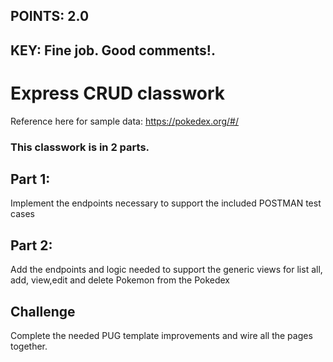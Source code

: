 ## POINTS: 2.0
## KEY: Fine job. Good comments!.

# Express CRUD classwork

Reference here for sample data: https://pokedex.org/#/

### This classwork is in 2 parts.

## Part 1:
Implement the endpoints necessary to support the included POSTMAN test cases

## Part 2:
Add the endpoints and logic needed to support the generic views for list all, add, view,edit and delete Pokemon from the Pokedex

## Challenge 
Complete the needed PUG template improvements and wire all the pages together.

